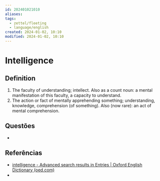 ```yaml
---
id: 202401021010
aliases: 
tags:
  - zettel/fleeting
  - language/english
created: 2024-01-02, 10:10
modified: 2024-01-02, 10:10
---
```

# Intelligence
<!-- Main content of my thoughts really -->

## Definition

1. The faculty of understanding; intellect. Also as a count noun: a mental manifestation of this faculty, a capacity to understand.
2. The action or fact of mentally apprehending something; understanding, knowledge, comprehension (of something). Also (now rare): an act of mental comprehension.

## Questões
<!-- What remains for you to consider? --> 

- 

## Referências
<!-- Links to pages not referenced in the content -->

- [intelligence - Advanced search results in Entries | Oxford English Dictionary (oed.com)](https://www.oed.com/search/advanced/Entries?q=intelligence&sortOption=Frequency)
- 
